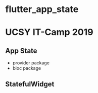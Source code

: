 # flutter_app_state

# UCSY IT-Camp 2019

## App State

- provider package
- bloc package

## StatefulWidget


